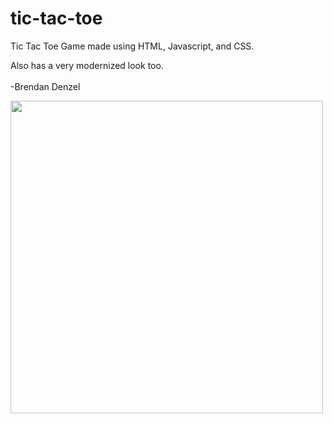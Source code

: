 # tic-tac-toe
Tic Tac Toe Game made using HTML, Javascript, and CSS.

Also has a very modernized look too.
<br>
<br>
-Brendan Denzel

<img align="left" width=500 height=auto src="https://i.imgur.com/JGRd9ut.png">
